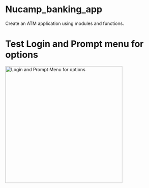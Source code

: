 # Nucamp_banking_app
Create an ATM application using modules and functions.
# Test Login and Prompt menu for options
<img width="368" alt="Login and Prompt Menu for options" src="https://user-images.githubusercontent.com/94755124/145055155-458bd3de-195d-4e32-af1d-93e68bf73ab6.PNG">
